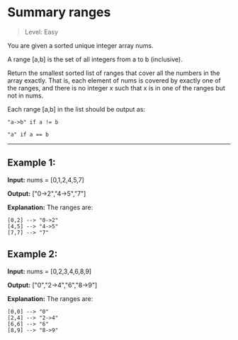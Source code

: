# Summary ranges

> Level: Easy


You are given a sorted unique integer array nums.

A range [a,b] is the set of all integers from a to b (inclusive).

Return the smallest sorted list of ranges that cover all the numbers in the array exactly. That is, each element of nums is covered by exactly one of the ranges, and there is no integer x such that x is in one of the ranges but not in nums.

Each range [a,b] in the list should be output as:

```
"a->b" if a != b

"a" if a == b
```

--- 

## Example 1:

**Input:** nums = [0,1,2,4,5,7]

**Output:** ["0->2","4->5","7"]

**Explanation:** The ranges are:

    [0,2] --> "0->2"
    [4,5] --> "4->5"
    [7,7] --> "7"


## Example 2:

**Input:** nums = [0,2,3,4,6,8,9]

**Output:** ["0","2->4","6","8->9"]

**Explanation:** The ranges are:

    [0,0] --> "0"
    [2,4] --> "2->4"
    [6,6] --> "6"
    [8,9] --> "8->9"
